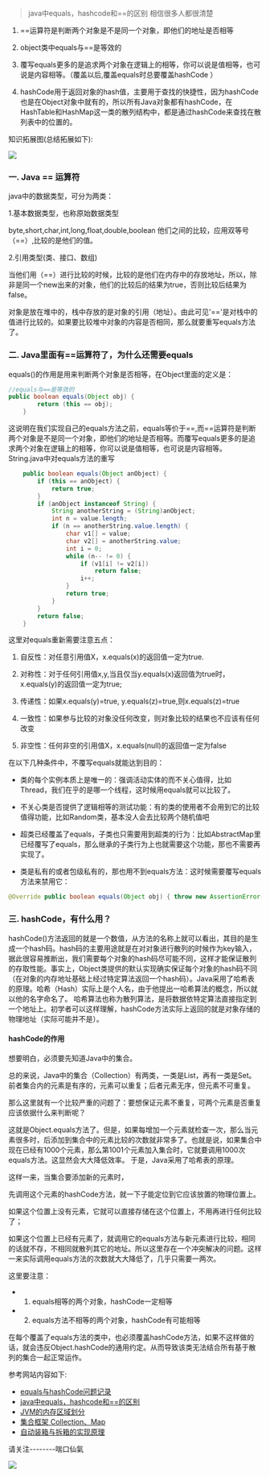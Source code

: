 ![]()
>java中equals，hashcode和==的区别  相信很多人都很清楚

1. ==运算符是判断两个对象是不是同一个对象，即他们的地址是否相等

2. object类中equals与==是等效的

3. 覆写equals更多的是追求两个对象在逻辑上的相等，你可以说是值相等，也可说是内容相等。（覆盖以后,覆盖equals时总要覆盖hashCode ）

4. hashCode用于返回对象的hash值，主要用于查找的快捷性，因为hashCode也是在Object对象中就有的，所以所有Java对象都有hashCode，在HashTable和HashMap这一类的散列结构中，都是通过hashCode来查找在散列表中的位置的。

知识拓展图(总结拓展如下):

![](https://upload-images.jianshu.io/upload_images/2333435-853d6874222b3a78.jpg?imageMogr2/auto-orient/strip%7CimageView2/2/w/1240)
### 一. Java ==  运算符

java中的数据类型，可分为两类：

1.基本数据类型，也称原始数据类型

byte,short,char,int,long,float,double,boolean   他们之间的比较，应用双等号（==）,比较的是他们的值。

2.引用类型(类、接口、数组)

当他们用（==）进行比较的时候，比较的是他们在内存中的存放地址，所以，除非是同一个new出来的对象，他们的比较后的结果为true，否则比较后结果为false。

对象是放在堆中的，栈中存放的是对象的引用（地址）。由此可见'=='是对栈中的值进行比较的。如果要比较堆中对象的内容是否相同，那么就要重写equals方法了。

### 二. Java里面有==运算符了，为什么还需要equals

equals()的作用是用来判断两个对象是否相等，在Object里面的定义是：

```java
//equals与==是等效的
public boolean equals(Object obj) {
        return (this == obj);
    }
```

这说明在我们实现自己的equals方法之前，equals等价于==,而==运算符是判断两个对象是不是同一个对象，即他们的地址是否相等。而覆写equals更多的是追求两个对象在逻辑上的相等，你可以说是值相等，也可说是内容相等。
String.java中对equals方法的重写

```java
    public boolean equals(Object anObject) {
        if (this == anObject) {
            return true;
        }
        if (anObject instanceof String) {
            String anotherString = (String)anObject;
            int n = value.length;
            if (n == anotherString.value.length) {
                char v1[] = value;
                char v2[] = anotherString.value;
                int i = 0;
                while (n-- != 0) {
                    if (v1[i] != v2[i])
                        return false;
                    i++;
                }
                return true;
            }
        }
        return false;
    }
```
这里对equals重新需要注意五点：
1. 自反性：对任意引用值X，x.equals(x)的返回值一定为true.

2. 对称性：对于任何引用值x,y,当且仅当y.equals(x)返回值为true时，x.equals(y)的返回值一定为true;

3. 传递性：如果x.equals(y)=true, y.equals(z)=true,则x.equals(z)=true

4. 一致性：如果参与比较的对象没任何改变，则对象比较的结果也不应该有任何改变

5. 非空性：任何非空的引用值X，x.equals(null)的返回值一定为false

在以下几种条件中，不覆写equals就能达到目的：

- 类的每个实例本质上是唯一的：强调活动实体的而不关心值得，比如Thread，我们在乎的是哪一个线程，这时候用equals就可以比较了。

- 不关心类是否提供了逻辑相等的测试功能：有的类的使用者不会用到它的比较值得功能，比如Random类，基本没人会去比较两个随机值吧

- 超类已经覆盖了equals，子类也只需要用到超类的行为：比如AbstractMap里已经覆写了equals，那么继承的子类行为上也就需要这个功能，那也不需要再实现了。

- 类是私有的或者包级私有的，那也用不到equals方法：这时候需要覆写equals方法来禁用它：

```java
@Override public boolean equals(Object obj) { throw new AssertionError();}
```

### 三. hashCode，有什么用？

hashCode()方法返回的就是一个数值，从方法的名称上就可以看出，其目的是生成一个hash码。hash码的主要用途就是在对对象进行散列的时候作为key输入，据此很容易推断出，我们需要每个对象的hash码尽可能不同，这样才能保证散列的存取性能。事实上，Object类提供的默认实现确实保证每个对象的hash码不同（在对象的内存地址基础上经过特定算法返回一个hash码）。Java采用了哈希表的原理。哈希（Hash）实际上是个人名，由于他提出一哈希算法的概念，所以就以他的名字命名了。 哈希算法也称为散列算法，是将数据依特定算法直接指定到一个地址上。初学者可以这样理解，hashCode方法实际上返回的就是对象存储的物理地址（实际可能并不是）。


####  hashCode的作用

想要明白，必须要先知道Java中的集合。

总的来说，Java中的集合（Collection）有两类，一类是List，再有一类是Set。前者集合内的元素是有序的，元素可以重复；后者元素无序，但元素不可重复。

那么这里就有一个比较严重的问题了：要想保证元素不重复，可两个元素是否重复应该依据什么来判断呢？

这就是Object.equals方法了。但是，如果每增加一个元素就检查一次，那么当元素很多时，后添加到集合中的元素比较的次数就非常多了。也就是说，如果集合中现在已经有1000个元素，那么第1001个元素加入集合时，它就要调用1000次equals方法。这显然会大大降低效率。
于是，Java采用了哈希表的原理。

这样一来，当集合要添加新的元素时，

先调用这个元素的hashCode方法，就一下子能定位到它应该放置的物理位置上。

如果这个位置上没有元素，它就可以直接存储在这个位置上，不用再进行任何比较了；

如果这个位置上已经有元素了，就调用它的equals方法与新元素进行比较，相同的话就不存，不相同就散列其它的地址。所以这里存在一个冲突解决的问题。这样一来实际调用equals方法的次数就大大降低了，几乎只需要一两次。

这里要注意：

- 1. equals相等的两个对象，hashCode一定相等
- 2. equals方法不相等的两个对象，hashCode有可能相等

在每个覆盖了equals方法的类中，也必须覆盖hashCode方法，如果不这样做的话，就会违反Object.hashCode的通用约定。从而导致该类无法结合所有基于散列的集合一起正常运作。


参考网站内容如下:
- [equals与hashCode问题记录](https://juejin.im/post/5a4379d4f265da432003874c)
- [java中equals，hashcode和==的区别](https://www.cnblogs.com/kexianting/p/8508207.html)
- [JVM的内存区域划分](https://www.cnblogs.com/dolphin0520/p/3613043.html)
- [集合框架 Collection、Map](https://www.jianshu.com/p/589d58033841)
- [自动装箱与拆箱的实现原理](https://www.jianshu.com/p/0ce2279c5691 )

请关注--------喘口仙氣

![](https://upload-images.jianshu.io/upload_images/2333435-11195db3d5590ecf.jpg?imageMogr2/auto-orient/strip%7CimageView2/2/w/1240)

